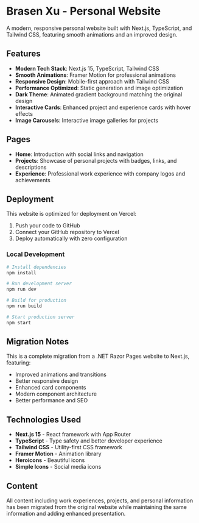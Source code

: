 # Brasen Xu - Personal Website

A modern, responsive personal website built with Next.js, TypeScript, and Tailwind CSS, featuring smooth animations and an improved design.

## Features

- **Modern Tech Stack**: Next.js 15, TypeScript, Tailwind CSS
- **Smooth Animations**: Framer Motion for professional animations
- **Responsive Design**: Mobile-first approach with Tailwind CSS
- **Performance Optimized**: Static generation and image optimization
- **Dark Theme**: Animated gradient background matching the original design
- **Interactive Cards**: Enhanced project and experience cards with hover effects
- **Image Carousels**: Interactive image galleries for projects

## Pages

- **Home**: Introduction with social links and navigation
- **Projects**: Showcase of personal projects with badges, links, and descriptions
- **Experience**: Professional work experience with company logos and achievements

## Deployment

This website is optimized for deployment on Vercel:

1. Push your code to GitHub
2. Connect your GitHub repository to Vercel
3. Deploy automatically with zero configuration

### Local Development

```bash
# Install dependencies
npm install

# Run development server
npm run dev

# Build for production
npm run build

# Start production server
npm start
```

## Migration Notes

This is a complete migration from a .NET Razor Pages website to Next.js, featuring:

- Improved animations and transitions
- Better responsive design
- Enhanced card components
- Modern component architecture
- Better performance and SEO

## Technologies Used

- **Next.js 15** - React framework with App Router
- **TypeScript** - Type safety and better developer experience
- **Tailwind CSS** - Utility-first CSS framework
- **Framer Motion** - Animation library
- **Heroicons** - Beautiful icons
- **Simple Icons** - Social media icons

## Content

All content including work experiences, projects, and personal information has been migrated from the original website while maintaining the same information and adding enhanced presentation.